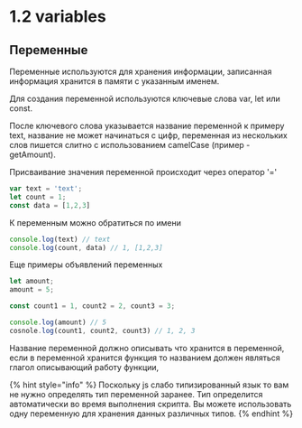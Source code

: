 # 1.2 variables

## Переменные

Переменные используются для хранения информации, записанная информация хранится в памяти с указанным именем.

Для создания переменной используются ключевые слова var, let или const.

После ключевого слова указывается название переменной к примеру text, название не может начинаться с цифр, переменная из нескольких слов пишется слитно с использованием camelCase \(пример - getAmount\).

Присваивание значения переменной происходит через оператор '='

```javascript
var text = 'text';
let count = 1;
const data = [1,2,3]
```

К переменным можно обратиться по имени

```javascript
console.log(text) // text
console.log(count, data) // 1, [1,2,3]
```

Еще примеры объявлений переменных

```javascript
let amount;
amount = 5;

const count1 = 1, count2 = 2, count3 = 3;

console.log(amount) // 5
cosnole.log(count1, count2, count3) // 1, 2, 3
```

Название переменной должно описывать что хранится в переменной, если в переменной хранится функция то названием должен являться глагол описывающий работу функции,

{% hint style="info" %}
Поскольку js слабо типизированный язык то вам не нужно определять тип переменной заранее. Тип определится автоматически во время выполнения скрипта. Вы можете использовать одну переменную для хранения данных различных типов.
{% endhint %}

